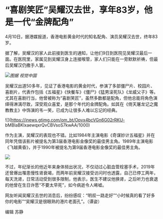 # “喜剧笑匠”吴耀汉去世，享年83岁，他是一代“金牌配角”

4月10日，据港媒报道，香港电影黄金时代的知名配角、演员吴耀汉去世，终年83岁。

据了解，吴耀汉的家人此前接到医生的通知，让他们9日到医院见吴耀汉最后一面。在医院里，家属见到吴耀汉身上连接喉管，家人们只能在一旁默默祈祷，但最后吴耀汉仍撒手人寰。

![](https://inews.gtimg.com/om_bt/OhGZO8MWSrHoinSQ8oBF41Fu2qAqX1D1is_WWqJELAWGoAA/1000)_图据
视觉中国_

吴耀汉出道50多年，见证了香港电影的黄金时代，参演了多部僵尸片、校园片、喜剧片，代表作包括《五福星》《快餐车》《僵尸》《猛男滚死队》《龙威父子》等。尤其在喜剧行当，他曾被称为“喜剧笑匠”，虽然多数都是配角，但他总能将角色演绎得淋漓尽致，深受观众喜爱，是那个年代的金牌配角。如其在《倚天屠龙记之魔教教主》中饰演的韦一笑，已成为让很多人难以忘记的经典。

![](https://inews.gtimg.com/om_bt/Opvx4bcVGn6G02rRKU-
bMBlaBKlxaewqxrQvCBVsoS7kwAA/1000)

作为主演，吴耀汉的表现也不错。比如1984年主演电影《奇谋妙计五福星》并在同年凭借该影片被提名为第3届香港电影金像奖的最佳男主角。1989年主演电影《飞越黄昏》，并于1990年被提名为第9届香港电影金像奖的最佳男主角。

![](https://inews.gtimg.com/om_bt/OKHVeeCYJKHTAIop4aPlRpn2Y9pRfTko5s3flc23qJkmcAA/1000)

不过，年纪渐长的他近年来身体频出状况，不仅动过心脏血管栓塞手术，2019年还曾爆出罹患慢性肾衰竭，而两年前吴耀汉接受访问时也透露，自己已停工两年，每天洗肾，日常活动受到很多限制，他表示，医生不建议他换肾，之后听力也衰退的他曾在生日许愿“不要太早死”，如今病逝令人唏嘘。

网友听闻吴耀汉去世的消息后，纷纷感叹：“明叔一路走好”“小时候真的看了好多你的电影”“吴耀汉是很眼熟的港片老面孔”。（谭姿）

编辑 苏静


